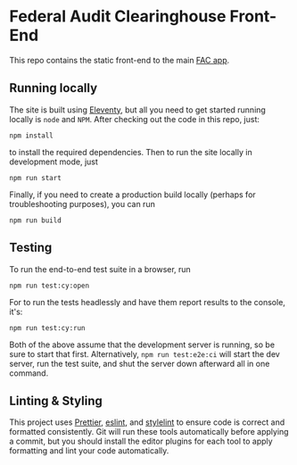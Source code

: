 # Federal Audit Clearinghouse Front-End

This repo contains the static front-end to the main [FAC app](https://github.com/GSA-TTS/FAC).

## Running locally

The site is built using [Eleventy](https://www.11ty.dev/), but all you need to get started running locally is `node` and `NPM`. After checking out the code in this repo, just:

```
npm install
```

to install the required dependencies. Then to run the site locally in development mode, just

```
npm run start
```

Finally, if you need to create a production build locally (perhaps for troubleshooting purposes), you can run

```
npm run build
```

## Testing

To run the end-to-end test suite in a browser, run

```
npm run test:cy:open
```

For to run the tests headlessly and have them report results to the console, it's:

```
npm run test:cy:run
```

Both of the above assume that the development server is running, so be sure to start that first. Alternatively, `npm run test:e2e:ci` will start the dev server, run the test suite, and shut the server down afterward all in one command.

## Linting & Styling

This project uses [Prettier](https://prettier.io/), [eslint](https://eslint.org/), and [stylelint](https://stylelint.io/) to ensure code is correct and formatted consistently. Git will run these tools automatically before applying a commit, but you should install the editor plugins for each tool to apply formatting and lint your code automatically.